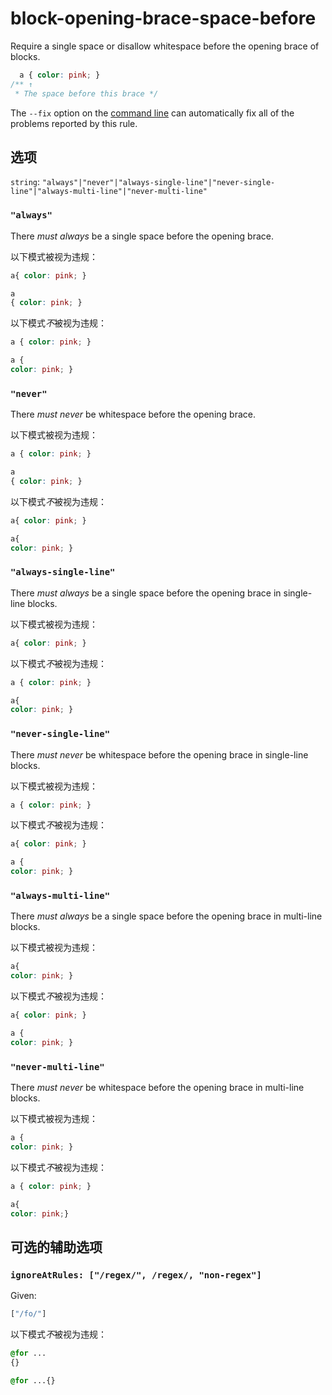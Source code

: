 # block-opening-brace-space-before

Require a single space or disallow whitespace before the opening brace of blocks.

```css
  a { color: pink; }
/** ↑
 * The space before this brace */
```

The `--fix` option on the [command line](../../../docs/user-guide/cli.md#autofixing-errors) can automatically fix all of the problems reported by this rule.

## 选项

`string`: `"always"|"never"|"always-single-line"|"never-single-line"|"always-multi-line"|"never-multi-line"`

### `"always"`

There *must always* be a single space before the opening brace.

以下模式被视为违规：

```css
a{ color: pink; }
```

```css
a
{ color: pink; }
```

以下模式*不*被视为违规：

```css
a { color: pink; }
```

```css
a {
color: pink; }
```

### `"never"`

There *must never* be whitespace before the opening brace.

以下模式被视为违规：

```css
a { color: pink; }
```

```css
a
{ color: pink; }
```

以下模式*不*被视为违规：

```css
a{ color: pink; }
```

```css
a{
color: pink; }
```

### `"always-single-line"`

There *must always* be a single space before the opening brace in single-line blocks.

以下模式被视为违规：

```css
a{ color: pink; }
```

以下模式*不*被视为违规：

```css
a { color: pink; }
```

```css
a{
color: pink; }
```

### `"never-single-line"`

There *must never* be whitespace before the opening brace in single-line blocks.

以下模式被视为违规：

```css
a { color: pink; }
```

以下模式*不*被视为违规：

```css
a{ color: pink; }
```

```css
a {
color: pink; }
```

### `"always-multi-line"`

There *must always* be a single space before the opening brace in multi-line blocks.

以下模式被视为违规：

```css
a{
color: pink; }
```

以下模式*不*被视为违规：

```css
a{ color: pink; }
```

```css
a {
color: pink; }
```

### `"never-multi-line"`

There *must never* be whitespace before the opening brace in multi-line blocks.

以下模式被视为违规：

```css
a {
color: pink; }
```

以下模式*不*被视为违规：

```css
a { color: pink; }
```

```css
a{
color: pink;}
```

## 可选的辅助选项

### `ignoreAtRules: ["/regex/", /regex/, "non-regex"]`

Given:

```js
["/fo/"]
```

以下模式*不*被视为违规：

```css
@for ...
{}
```

```css
@for ...{}
```
